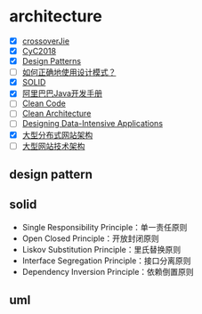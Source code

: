 # architecture

- [x] [crossoverJie](https://github.com/crossoverJie)
- [x] [CyC2018](https://github.com/CyC2018)
- [x] [Design Patterns](https://book.douban.com/subject/1436745/)
- [ ] [如何正确地使用设计模式？](https://www.zhihu.com/question/23757906/answer/25567356)
- [x] [SOLID](https://en.wikipedia.org/wiki/SOLID)
- [x] [阿里巴巴Java开发手册](https://book.douban.com/subject/27605355/)
- [ ] [Clean Code](https://book.douban.com/subject/3032825/)
- [ ] [Clean Architecture](https://book.douban.com/subject/26915970/)
- [ ] [Designing Data-Intensive Applications](https://book.douban.com/subject/26197294/)
- [x] [大型分布式网站架构](http://www.cnblogs.com/itfly8/category/756114.html)
- [ ] [大型网站技术架构](https://book.douban.com/subject/25723064/)

## design pattern

## solid

- Single Responsibility Principle：单一责任原则
- Open Closed Principle：开放封闭原则
- Liskov Substitution Principle：里氏替换原则
- Interface Segregation Principle：接口分离原则
- Dependency Inversion Principle：依赖倒置原则

## uml



